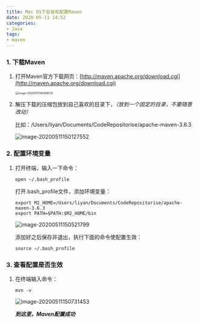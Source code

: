 ```yaml
---
title: Mac OS下安装和配置Maven
date: 2020-05-11 14:52
categories:
- Java
tags:
- maven
---
```


### 1. 下载Maven

1. 打开Maven官方下载网页：[http://maven.apache.org/download.cgi](http://maven.apache.org/download.cgi)

   <img src="https://images.shiguangping.com/imgs/20200511145456.png" alt="image-20200511145456074" style="zoom:50%;" />

2. 解压下载的压缩包放到自己喜欢的目录下，*（放到一个固定的目录，不要随意改动）*

   比如：/Users/liyan/Documents/CodeRepositorise/apache-maven-3.6.3

   ![image-20200511150127552](https://images.shiguangping.com/imgs/20200511150127.png)



### 2. 配置环境变量

1. 打开终端，输入一下命令：

   ```shell
   open ~/.bash_profile
   ```

   打开.bash_profile文件，添加环境变量：

   ```
   export M2_HOME=/Users/liyan/Documents/CodeRepositorise/apache-maven-3.6.3
   export PATH=$PATH:$M2_HOME/bin 
   ```

   ![image-20200511150521799](https://images.shiguangping.com/imgs/20200511150521.png)

   添加好之后保存并退出，执行下面的命令使配置生效：

   ```shell
   source ~/.bash_profile
   ```



### 3. 查看配置是否生效

1. 在终端输入命令：

   ```shell
   mvn -v
   ```

   ![image-20200511150731453](https://images.shiguangping.com/imgs/20200511150731.png)

   ***到这里，Maven配置成功***





